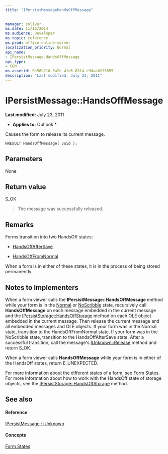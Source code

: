 ```yaml
---
title: "IPersistMessageHandsOffMessage"
 
 
manager: soliver
ms.date: 11/16/2014
ms.audience: Developer
ms.topic: reference
ms.prod: office-online-server
localization_priority: Normal
api_name:
- IPersistMessage.HandsOffMessage
api_type:
- COM
ms.assetid: 0e56b21d-0a2e-4fe6-83f4-c9daab2f3055
description: "Last modified: July 23, 2011"
---
```


# IPersistMessage::HandsOffMessage

 **Last modified:** July 23, 2011 
  
 * **Applies to:** Outlook * 
  
Causes the form to release its current message.
  
```
HRESULT HandsOffMessage( void );
```

## Parameters

None
  
## Return value

S_OK 
  
> The message was successfully released.
    
## Remarks

Forms transition into two HandsOff states:
  
- [HandsOffAfterSave](handsoffaftersave-state.md)
    
- [HandsOffFromNormal](handsofffromnormal-state.md)
    
When a form is in either of these states, it is in the process of being stored permanently. 
  
## Notes to Implementers

When a form viewer calls the **IPersistMessage::HandsOffMessage** method while your form is in the [Normal](normal-state.md) or [NoScribble](noscribble-state.md) state, recursively call **HandsOffMessage** on each message embedded in the current message and the [IPersistStorage::HandsOffStorage](http://msdn.microsoft.com/library/1e5ef26f-d8e7-4fa6-bfc4-19dace35314d.aspx) method on each OLE object embedded in the current message. Then release the current message and all embedded messages and OLE objects. If your form was in the Normal state, transition to the HandsOffFromNormal state. If your form was in the NoScribble state, transition to the HandsOffAfterSave state. After a successful transition, call the message's [IUnknown::Release](http://msdn.microsoft.com/library/4b494c6f-f0ee-4c35-ae45-ed956f40dc7a%28Office.15%29.aspx) method and return S_OK. 
  
When a form viewer calls **HandsOffMessage** while your form is in either of the HandsOff states, return E_UNEXPECTED. 
  
For more information about the different states of a form, see [Form States](form-states.md). For more information about how to work with the HandsOff state of storage objects, see the [IPersistStorage::HandsOffStorage](http://msdn.microsoft.com/library/1e5ef26f-d8e7-4fa6-bfc4-19dace35314d.aspx) method. 
  
## See also

#### Reference

[IPersistMessage : IUnknown](ipersistmessageiunknown.md)
#### Concepts

[Form States](form-states.md)

